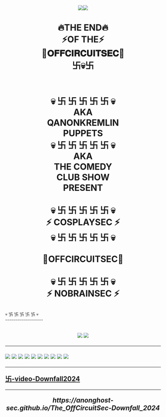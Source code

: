 <h1><p align="center">
   <image src="https://github.com/anonghost-sec/demo-repository/actions/workflows/auto-assign.yml/badge.svg" /image><image src="https://github.com/anonghost-sec/demo-repository/actions/workflows/proof-html.yml/badge.svg" /image></br>
 <h1 align ="center"> 
🔥THE END🔥 </br>
 ⚡️OF THE⚡️</br>
💩𝐎𝐅𝐅𝐂𝐈𝐑𝐂𝐔𝐈𝐓𝐒𝐄𝐂💩</br>  
     卐💀卐 </h1></br>
<h1 align="center">
    💀 卐 卐 卐 卐 卐 💀 </br> 
   AKA </br>
  QANONKREMLIN </br>
   PUPPETS </br>
    💀 卐 卐 卐 卐 卐 💀 </br>
 AKA</br> 
THE COMEDY</br> 
CLUB SHOW </br> 
 PRESENT </br></br>
💀 卐 卐 卐 卐 卐 💀 </br>
   ⚡ COSPLAYSEC ⚡</br>
   💀 卐  卐  卐  卐  卐 💀 </br></br>
   💩OFFCIRCUITSEC💩</br></br> 
   💀 卐  卐  卐  卐  卐 💀 </br>
   ⚡ NOBRAINSEC ⚡</p></h1>
💀 卐 卐 卐 卐 卐 💀 </br>   
-------------------

<h2><p align="center">
   <image src="https://github.com/anonghost-sec/The_OffCircuitSec-Downfall_2024/blob/main/MichaelNaziMoon000.jpg?raw=true" />  
   <image src="https://github.com/anonghost-sec/The_OffCircuitSec-Downfall_2024/blob/main/jen004.png?raw=true" />  

-------------------
![](e)
![](https://github.com/anonghost-sec/The_OffCircuitSec-Downfall_2024/blob/main/jen004.png?raw=true)
![](https://github.com/anonghost-sec/The_OffCircuitSec-Downfall_2024/blob/main/kremlinPuppets001.jpg?raw=true)
![](https://github.com/anonghost-sec/The_OffCircuitSec-Downfall_2024/blob/main/jen001.png?raw=true)
![](https://github.com/anonghost-sec/The_OffCircuitSec-Downfall_2024/blob/main/MichaelNaziMoon001.jpg?raw=true)
![](https://github.com/anonghost-sec/The_OffCircuitSec-Downfall_2024/blob/main/michael-flat-earth-bullshits-000.jpg?raw=true)
![](https://github.com/anonghost-sec/The_OffCircuitSec-Downfall_2024/blob/main/MichaelNaziMoon002.jpg?raw=true)
![](https://github.com/anonghost-sec/The_OffCircuitSec-Downfall_2024/blob/main/michael-flat-earth-bullshits-001.jpg?raw=true)
![](https://github.com/anonghost-sec/The_OffCircuitSec-Downfall_2024/blob/main/Obscurantism001.jpg?raw=true)
![](https://github.com/anonghost-sec/The_OffCircuitSec-Downfall_2024/blob/main/michael-flat-earth001.jpg?raw=true)

---------------

[卐-video-Downfall2024](https://github.com/user-attachments/assets/ba3fc185-d30d-47cc-9ea6-7effbb3b1714)




************
<p align="center" ><i> https://anonghost-sec.github.io/The_OffCircuitSec-Downfall_2024 </i></p>

